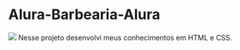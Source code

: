 # Alura-Barbearia-Alura

<img src="https://samuraisamuka.github.io/Alura-Barbearia-Alura/Midia/logo.png"></img>
Nesse projeto desenvolvi meus conhecimentos em HTML e CSS.

